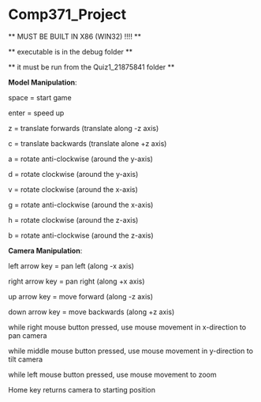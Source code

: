 # Comp371_Project

** MUST BE BUILT IN X86 (WIN32) !!!! **

** executable is in the debug folder **

** it must be run from the Quiz1_21875841 folder **

**Model Manipulation**:

space = start game

enter = speed up

z = translate forwards (translate along -z axis)

c = translate backwards (translate alone +z axis)

a = rotate anti-clockwise (around the y-axis)

d = rotate clockwise (around the y-axis)

v = rotate clockwise (around the x-axis)

g = rotate anti-clockwise (around the x-axis)

h = rotate clockwise (around the z-axis)

b = rotate anti-clockwise (around the z-axis)


**Camera Manipulation**:

left arrow key = pan left (along -x axis)

right arrow key = pan right (along +x axis)

up arrow key = move forward (along -z axis)

down arrow key = move backwards (along +z axis)

while right mouse button pressed, use mouse movement in x-direction to pan camera

while middle mouse button pressed, use mouse movement in y-direction to tilt camera

while left mouse button pressed, use mouse movement to zoom

Home key returns camera to starting position 